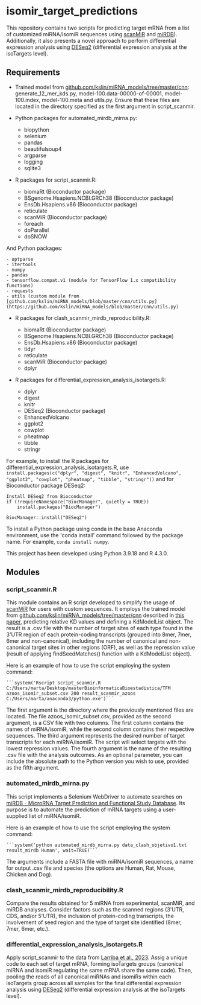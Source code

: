 # isomir_target_predictions

This repository contains two scripts for predicting target mRNA from a list of customized miRNA/isomiR sequences using [scanMiR](https://www.bioconductor.org/packages/release/bioc/html/scanMiR.html) and [miRDB](https://mirdb.org/custom.html)). Additionally, it also presents a novel approach to perform differential expression analysis using [DESeq2](https://bioconductor.org/packages/release/bioc/html/DESeq2.html) (differential expression analysis at the isoTargets level).

## Requirements

- Trained model from [github.com/kslin/miRNA_models/tree/master/cnn](https://github.com/kslin/miRNA_models/tree/master/cnn): generate_12_mer_kds.py, model-100.data-00000-of-00001, model-100.index, model-100.meta and utils.py. Ensure that these files are located in the directory specified as the first argument in script_scanmir.

- Python packages for automated_mirdb_mirna.py: 

	- biopython
  	- selenium
 	- pandas
 	- beautifulsoup4
	- argparse
	- logging
	- sqlite3

- R packages for script_scanmir.R: 

	- biomaRt (Bioconductor package)
	- BSgenome.Hsapiens.NCBI.GRCh38 (Bioconductor package)
	- EnsDb.Hsapiens.v86 (Bioconductor package)
	- reticulate
	- scanMiR (Bioconductor package)
	- foreach
	- doParallel
	- doSNOW

And Python packages:

	- optparse
	- itertools
	- numpy
	- pandas
	- tensorflow.compat.v1 (module for TensorFlow 1.x compatibility functions)
 	- requests
	- utils (custom module from [github.com/kslin/miRNA_models/blob/master/cnn/utils.py](https://github.com/kslin/miRNA_models/blob/master/cnn/utils.py)

- R packages for clash_scanmir_mirdb_reproducibility.R:

	- biomaRt (Bioconductor package)
	- BSgenome.Hsapiens.NCBI.GRCh38 (Bioconductor package)
	- EnsDb.Hsapiens.v86 (Bioconductor package)
	- tidyr
	- reticulate
	- scanMiR (Bioconductor package)
	- dplyr

- R packages for differential_expression_analysis_isotargets.R:

	- dplyr
	- digest
	- knitr
	- DESeq2 (Bioconductor package)
	- EnhancedVolcano
	- ggplot2
	- cowplot
	- pheatmap
	- tibble
	- stringr

For example, to install the R packages for differential_expression_analysis_isotargets.R, use ```install.packages(c("dplyr", "digest", "knitr", "EnhancedVolcano", "ggplot2", "cowplot", "pheatmap", "tibble", "stringr"))``` and for Bioconductor package DESeq2:

```
Install DESeq2 from Bioconductor
if (!requireNamespace("BiocManager", quietly = TRUE))
    install.packages("BiocManager")

BiocManager::install("DESeq2")
```

To install a Python package using conda in the base Anaconda environment, use the 'conda install' command followed by the package name. For example, ```conda install numpy```.

This project has been developed using Python 3.9.18 and R 4.3.0. 

## Modules

### script_scanmir.R

This module contains an R script developed to simplify the usage of [scanMiR](https://github.com/ETHZ-INS/scanMiR/tree/master) for users with custom sequences. It employs the trained model from [github.com/kslin/miRNA_models/tree/master/cnn](https://github.com/kslin/miRNA_models/tree/master/cnn) described in [this paper](https://www.biorxiv.org/content/10.1101/414763v1), predicting relative KD values and defining a KdModelList object. The result is a .csv file with the number of target sites of each type found in the 3'UTR region of each protein-coding transcripts (grouped into 8mer, 7mer, 6mer and non-canonical), including the number of canonical and non-canonical target sites in other regions (ORF), as well as the repression value (result of applying findSeedMatches() function with a KdModelList object).

Here is an example of how to use the script employing the system command:

	```system('Rscript script_scanmir.R C:/Users/marta/Desktop/masterBioinformaticaBioestadistica/TFM azoos_isomir_subset.csv 200 result_scanmir_azoos C:/Users/marta/anaconda3/python.exe')```

The first argument is the directory where the previously mentioned files are located. The file azoos_isomir_subset.csv, provided as the second argument, is a CSV file with two columns. The first column contains the names of miRNA/isomiR, while the second column contains their respective sequences. The third argument represents the desired number of target transcripts for each miRNA/isomiR. The script will select targets with the lowest repression values. The fourth argument is the name of the resulting .csv file with the analysis outcomes. As an optional parameter, you can include the absolute path to the Python version you wish to use, provided as the fifth argument. 

 ### automated_mirdb_mirna.py

This script implements a Selenium WebDriver to automate searches on [miRDB - MicroRNA Target Prediction and Functional Study Database](http://mirdb.org/). Its purpose is to automate the prediction of mRNA targets using a user-supplied list of miRNA/isomiR.

Here is an example of how to use the script employing the system command:

	```system('python automated_mirdb_mirna.py data_clash_objetivo1.txt result_mirdb Human', wait=TRUE)```

The arguments include a FASTA file with miRNA/isomiR sequences, a name for output .csv file and species (the options are Human, Rat, Mouse, Chicken and Dog).

 ### clash_scanmir_mirdb_reproducibility.R

Compare the results obtained for 5 miRNA from experimental, scanMiR, and miRDB analyses. Consider factors such as the scanned regions (3'UTR, CDS, and/or 5'UTR), the inclusion of protein-coding transcripts, the involvement of seed region and the type of target site identified (8mer, 7mer, 6mer, etc.).

 ### differential_expression_analysis_isotargets.R

Apply script_scanmir to the data from [Larriba et al., 2023](https://pubmed.ncbi.nlm.nih.gov/37245055/). Assig a unique code to each set of target mRNA, forming isoTargets groups (canonical miRNA and isomiR regulating the same mRNA share the same code). Then, pooling the reads of all canonical miRNAs and isomiRs within each isoTargets group across all samples for the final differential expression analysis using [DESeq2](https://bioconductor.org/packages/release/bioc/html/DESeq2.html) (differential expression analysis at the isoTargets level).

